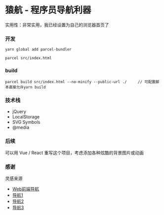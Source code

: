 # 猿航 - 程序员导航利器
实用性：非常实用，我已经设置为自己的浏览器首页了


### 开发
```
yarn global add parcel-bundler

parcel src/index.html
```
### build
```
parcel build src/index.html --no-minify --public-url ./     // 可配置脚本直接允许yarn build
```

### 技术栈
- jQuery
- LocalStorage
- SVG Symbols
- @media

### 后续
可以用 Vue / React 重写这个项目，考虑添加各种炫酷的背景图片或动画

### 感谢
灵感来源

- [Web前端导航](http://www.alloyteam.com/nav/)
- [导航1](http://hao.shejidaren.com/)
- [导航2](http://so.uigreat.com/)
- [导航3](http://pm265.com/)
